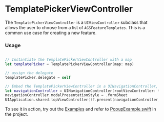 # TemplatePickerViewController

The `TemplatePickerViewController` is a `UIViewController` subclass that allows the user to choose from a list of `AGSFeatureTemplates`. This is a common use case for creating a new feature. 

### Usage

```swift

// Instantiate the TemplatePickerViewController with a map
let templatePicker = TemplatePickerViewController(map: map)

// assign the delegate
templatePicker.delegate = self

// Embed the TemplatePickerViewController in a UINavigationController, and present it
let navigationController = UINavigationController(rootViewController: templatePicker)
navigationController.modalPresentationStyle = .formSheet
UIApplication.shared.topViewController()?.present(navigationController, animated: true)
```

To see it in action, try out the [Examples](../../Examples) and refer to [PopupExample.swift](../../Examples/ArcGISToolkitExamples/PopupExample.swift) in the project.





